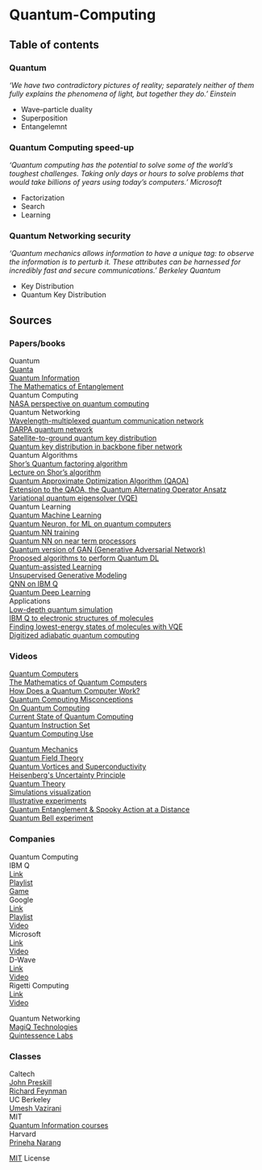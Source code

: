# Quantum-Computing

## Table of contents

### Quantum
*‘We have two contradictory pictures of reality; separately neither of them fully explains the phenomena of light, but together they do.’ Einstein*

* Wave–particle duality
* Superposition
* Entangelemnt

### Quantum Computing speed-up
*‘Quantum computing has the potential to solve some of the world’s toughest challenges. Taking only days or hours to solve problems that would take billions of years using today’s computers.’ Microsoft*

* Factorization
* Search
* Learning

### Quantum Networking security
*‘Quantum mechanics allows information to have a unique tag: to observe the information is to perturb it. These attributes can be harnessed for incredibly fast and secure communications.’ Berkeley Quantum*

* Key Distribution
* Quantum Key Distribution

## Sources

### Papers/books

Quantum  
[Quanta](https://archive.org/details/evolutionofphysi033254mbp)  
[Quantum Information](http://csis.pace.edu/ctappert/cs837-18spring/QC-textbook.pdf)  
[The Mathematics of Entanglement](https://arxiv.org/pdf/1604.01790.pdf)  
Quantum Computing  
[NASA perspective on quantum computing](https://www.sciencedirect.com/science/article/pii/S0167819116301326)  
Quantum Networking  
[Wavelength-multiplexed quantum communication network](https://www.nature.com/articles/s41586-018-0766-y)  
[DARPA quantum network](https://arxiv.org/ftp/quant-ph/papers/0412/0412029.pdf)  
[Satellite-to-ground quantum key distribution](https://arxiv.org/ftp/arxiv/papers/1707/1707.00542.pdf)  
[Quantum key distribution in backbone fiber network](https://arxiv.org/pdf/1709.10046.pdf)  
Quantum Algorithms  
[Shor’s Quantum factoring algorithm](https://arxiv.org/pdf/quant-ph/9508027v2.pdf)  
[Lecture on Shor’s algorithm](https://arxiv.org/pdf/quant-ph/0010034.pdf)  
[Quantum Approximate Optimization Algorithm (QAOA)](https://arxiv.org/pdf/1411.4028.pdf)  
[Extension to the QAOA, the Quantum Alternating Operator Ansatz](https://arxiv.org/pdf/1709.03489.pdf)  
[Variational quantum eigensolver (VQE)](https://arxiv.org/pdf/1304.3061.pdf)  
Quantum Learning  
[Quantum Machine Learning](https://arxiv.org/pdf/1611.09347.pdf)  
[Quantum Neuron, for ML on quantum computers](https://arxiv.org/pdf/1711.11240.pdf)  
[Quantum NN training](https://www.nature.com/articles/s41467-018-07090-4)  
[Quantum NN on near term processors](https://arxiv.org/pdf/1802.06002.pdf)  
[Quantum version of GAN (Generative Adversarial Network)](https://arxiv.org/pdf/1804.09139.pdf)  
[Proposed algorithms to perform Quantum DL](https://arxiv.org/pdf/1806.09729.pdf)  
[Quantum-assisted Learning](https://journals.aps.org/prx/pdf/10.1103/PhysRevX.7.041052)  
[Unsupervised Generative Modeling](https://journals.aps.org/prx/pdf/10.1103/PhysRevX.8.031012)   
[QNN on IBM Q](https://arxiv.org/pdf/1811.02266.pdf)  
[Quantum Deep Learning](https://arxiv.org/pdf/1412.3489.pdf)  
Applications  
[Low-depth quantum simulation](https://journals.aps.org/prx/pdf/10.1103/PhysRevX.8.011044)  
[IBM Q to electronic structures of molecules](https://www.nature.com/articles/nature23879)  
[Finding lowest-energy states of molecules with VQE](https://arxiv.org/pdf/1304.3061.pdf)  
[Digitized adiabatic quantum computing](https://arxiv.org/ftp/arxiv/papers/1511/1511.03316.pdf)  

### Videos 

[Quantum Computers](https://www.youtube.com/watch?v=JhHMJCUmq28)  
[The Mathematics of Quantum Computers](https://youtu.be/IrbJYsep45E)  
[How Does a Quantum Computer Work?](https://www.youtube.com/watch?v=g_IaVepNDT4)  
[Quantum Computing Misconceptions](https://www.youtube.com/watch?v=kEry1TaN4-k)  
[On Quantum Computing](https://www.youtube.com/watch?v=o3hHO3S8Unk)  
[Current State of Quantum Computing](https://www.youtube.com/watch?v=PN7mPYcWFKg)  
[Quantum Instruction Set](https://www.youtube.com/watch?v=ZN0lhYU1f5Q)  
[Quantum Computing Use](https://www.youtube.com/watch?v=Xtye-b5HphE)  

[Quantum Mechanics](https://www.youtube.com/playlist?list=PLsPUh22kYmNCGaVGuGfKfJl-6RdHiCjo1)  
[Quantum Field Theory](https://www.youtube.com/playlist?list=PLsPUh22kYmNBpDZPejCHGzxyfgitj26w9)  
[Quantum Vortices and Superconductivity](https://youtu.be/ZY47bVu-0Bs)  
[Heisenberg's Uncertainty Principle](https://youtu.be/0FGo8mi-5w4)  
[Quantum Theory](https://www.youtube.com/watch?v=CBrsWPCp_rs)  
[Simulations visualization](https://www.youtube.com/watch?v=p7bzE1E5PMY)  
[Illustrative experiments](https://www.youtube.com/watch?v=WIyTZDHuarQ)  
[Quantum Entanglement & Spooky Action at a Distance](https://youtu.be/ZuvK-od647c)  
[Quantum Bell experiment](https://www.youtube.com/watch?v=i6WxIblKVZI)  

### Companies

Quantum Computing  
IBM Q   
[Link](https://www.research.ibm.com/ibm-q/)  
[Playlist](https://www.youtube.com/playlist?list=PL0VD16H1q5IO8uF7Twp44aeLqKpLXG397)  
[Game](https://helloquantum.mybluemix.net/)  
Google  
[Link](https://ai.google/research/teams/applied-science/quantum-ai/)  
[Playlist](https://www.youtube.com/playlist?list=PLQY2H8rRoyvwcpm6Nf-fL4sIYQUXtq3HR)  
[Video](https://www.youtube.com/watch?v=CMdHDHEuOUE)  
Microsoft  
[Link](https://www.microsoft.com/en-us/quantum/)  
[Video](https://youtu.be/F_Riqjdh2oM)  
D-Wave  
[Link](https://www.dwavesys.com/)  
[Video](https://www.youtube.com/watch?v=60OkanvToFI)  
Rigetti Computing  
[Link](https://www.rigetti.com/)  
[Video](https://www.youtube.com/watch?v=PN7mPYcWFKg)  

Quantum Networking  
[MagiQ Technologies](https://www.magiqtech.com/)  
[Quintessence Labs](https://www.quintessencelabs.com)  

### Classes 

Caltech  
[John Preskill](http://www.theory.caltech.edu/people/preskill/ph229/)  
[Richard Feynman](http://www.feynmanlectures.caltech.edu/III_toc.html)  
UC Berkeley  
[Umesh Vazirani](https://people.eecs.berkeley.edu/~vazirani/quantum.html)  
MIT  
[Quantum Information courses](http://qis.mit.edu/courses.php)  
Harvard  
[Prineha Narang](https://narang.seas.harvard.edu/classes/es-170-engineering-quantum-mechanics)   


[MIT](https://choosealicense.com/licenses/mit/) License
